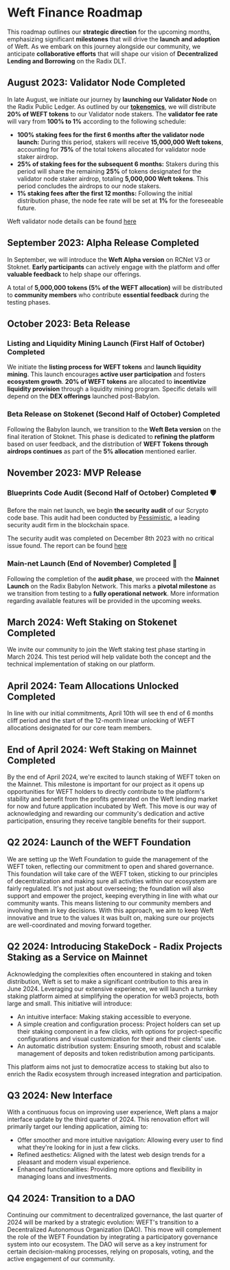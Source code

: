 # Weft Finance Roadmap

This roadmap outlines our **strategic direction** for the upcoming months, emphasizing significant **milestones** that will drive the **launch and adoption** of Weft. As we embark on this journey alongside our community, we anticipate **collaborative efforts** that will shape our vision of **Decentralized Lending and Borrowing** on the Radix DLT.

## August 2023: Validator Node <Badge type="info">Completed</Badge>

In late August, we initiate our journey by **launching our Validator Node** on the Radix Public Ledger. As outlined by our [**tokenomics**](/token#token-circulation-strategy), we will distribute **20% of WEFT tokens** to our Validator node stakers. The **validator fee rate** will vary from **100% to 1%** according to the following schedule:

- **100% staking fees for the first 6 months after the validator node launch:** During this period, stakers will receive **15,000,000 Weft tokens**, accounting for **75%** of the total tokens allocated for validator node staker airdrop.
- **25% of staking fees for the subsequent 6 months:** Stakers during this period will share the remaining **25%** of tokens designated for the validator node staker airdrop, totaling **5,000,000 Weft tokens**. This period concludes the airdrops to our node stakers.
- **1% staking fees after the first 12 months:** Following the initial distribution phase, the node fee rate will be set at **1%** for the foreseeable future.

Weft validator node details can be found [here](https://dashboard.radixdlt.com/network-staking/validator_rdx1sd6n65sx0thvfzfp6x0jp4qgwxtudpx575wpwqespdlva2wldul9xk)

## September 2023: Alpha Release <Badge type="info">Completed</Badge>

In September, we will introduce the **Weft Alpha version** on RCNet V3 or Stoknet. **Early participants** can actively engage with the platform and offer **valuable feedback** to help shape our offerings. 

A total of **5,000,000 tokens (5% of the WEFT allocation)** will be distributed to **community members** who contribute **essential feedback** during the testing phases.

## October 2023: Beta Release

### Listing and Liquidity Mining Launch (First Half of October) <Badge type="info">Completed</Badge>

We initiate the **listing process for WEFT tokens** and **launch liquidity mining**. This launch encourages **active user participation** and fosters **ecosystem growth**.
**20% of WEFT tokens** are allocated to **incentivize liquidity provision** through a liquidity mining program. Specific details will depend on the **DEX offerings** launched post-Babylon.

### Beta Release on Stokenet (Second Half of October) <Badge type="info">Completed</Badge>

Following the Babylon launch, we transition to the **Weft Beta version** on the final iteration of Stoknet. This phase is dedicated to **refining the platform** based on user feedback, and the distribution of **WEFT Tokens through airdrops continues** as part of the **5% allocation** mentioned earlier.


## November 2023: MVP Release

### Blueprints Code Audit (Second Half of October) <Badge type="info">Completed</Badge> 🛡️

Before the main net launch, we begin **the security audit** of our Scrypto code base. This audit had been conducted by [Pessimistic](https://pessimistic.io/), a leading security audit firm in the blockchain space.

The security audit was completed on December 8th 2023 with no critical issue found. The report can be found [here](https://github.com/pessimistic-io/audits/blob/main/Weft%20Finance%20Security%20Analysis%20by%20Pessimistic.pdf)


### Main-net Launch (End of November) <Badge type="info">Completed</Badge> 🚀 

Following the completion of the **audit phase**, we proceed with the **Mainnet Launch** on the Radix Babylon Network. This marks a **pivotal milestone** as we transition from testing to a **fully operational network**. More information regarding available features will be provided in the upcoming weeks.
<!-- 
## December 2023: Weft Staking<Badge type="warning">Updated</Badge>

### Weft Staking

Concurrently with the Main Net Launch, we introduce **Weft Staking**, allowing users to **earn rewards by securing** the Weft platform.

### Early Adopter Incentive Program

We initiate the distribution of **Weft dApp early users**, providing them with **20% of the WEFT total supply** through **staking pools**. Users can **stake their Deposit Units or Wefties** to receive **WEFT tokens as rewards**.



## 2024: Upgrades, DAO Transition


### Interface Upgrade (Q2 2024)

We **enhance the Weft interface** to improve the user experience and introduce **additional features beyond the initial MVP**. Additionally, a **mobile version of the Weft platform** will be introduced, allowing users to access the platform on the go.

### DAO Transition (Q4 2024)

In the later phases, we concentrate on **transitioning to a Decentralized Autonomous Organization (DAO)** by the end of 2024. This transition involves enhancing partnerships and collaborating with the community to **shape the Weft ecosystem**. -->


## March 2024: Weft Staking on Stokenet <Badge type="info">Completed</Badge>

We invite our community to join the Weft staking test phase starting in March 2024. This test period will help validate both the concept and the technical implementation of staking on our platform.

## April 2024: Team Allocations Unlocked <Badge type="info">Completed</Badge>

In line with our initial commitments, April 10th will see th end of 6 months cliff period and the start of the 12-month linear unlocking of WEFT allocations designated for our core team members.


## End of April 2024: Weft Staking on Mainnet <Badge type="info">Completed</Badge>

By the end of April 2024, we're excited to launch staking of WEFT token on the Mainnet. This milestone is important for our project as it opens up opportunities for WEFT holders to directly contribute to the platform's stability and benefit from the profits generated on the Weft lending market for now and future application incubated by Weft. This move is our way of acknowledging and rewarding our community's dedication and active participation, ensuring they receive tangible benefits for their support.


## Q2 2024: Launch of the WEFT Foundation

We are setting up the Weft Foundation to guide the management of the WEFT token, reflecting our commitment to open and shared governance. This foundation will take care of the WEFT token, sticking to our principles of decentralization and making sure all activities within our ecosystem are fairly regulated. It's not just about overseeing; the foundation will also support and empower the project, keeping everything in line with what our community wants. This means listening to our community members and involving them in key decisions. With this approach, we aim to keep Weft innovative and true to the values it was built on, making sure our projects are well-coordinated and moving forward together.

## Q2 2024: Introducing StakeDock - Radix Projects Staking as a Service on Mainnet

Acknowledging the complexities often encountered in staking and token distribution, Weft is set to make a significant contribution to this area in June 2024. Leveraging our extensive experience, we will launch a turnkey staking platform aimed at simplifying the operation for web3 projects, both large and small. This initiative will introduce:
- An intuitive interface: Making staking accessible to everyone.
- A simple creation and configuration process: Project holders can set up their staking component in a few clicks, with options for project-specific configurations and visual customization for their and their clients' use.
- An automatic distribution system: Ensuring smooth, robust and scalable management of deposits and token redistribution among participants.

This platform aims not just to democratize access to staking but also to enrich the Radix ecosystem through increased integration and participation.

## Q3 2024: New Interface

With a continuous focus on improving user experience, Weft plans a major interface update by the third quarter of 2024. This renovation effort will primarily target our lending application, aiming to:
- Offer smoother and more intuitive navigation: Allowing every user to find what they're looking for in just a few clicks.
- Refined aesthetics: Aligned with the latest web design trends for a pleasant and modern visual experience.
- Enhanced functionalities: Providing more options and flexibility in managing loans and investments.

## Q4 2024: Transition to a DAO

Continuing our commitment to decentralized governance, the last quarter of 2024 will be marked by a strategic evolution: WEFT's transition to a Decentralized Autonomous Organization (DAO). This move will complement the role of the WEFT Foundation by integrating a participatory governance system into our ecosystem. The DAO will serve as a key instrument for certain decision-making processes, relying on proposals, voting, and the active engagement of our community.
